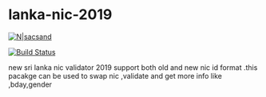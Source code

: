 # lanka-nic-2019

[![N|sacsand](https://cldup.com/dTxpPi9lDf.thumb.png)](https://nodesource.com/products/nsolid)

[![Build Status](https://travis-ci.org/joemccann/dillinger.svg?branch=master)](https://travis-ci.org/joemccann/dillinger)

new sri lanka nic validator 2019 support both old and new nic id format .this pacakge can be used to swap nic ,validate and get more info like ,bday,gender
